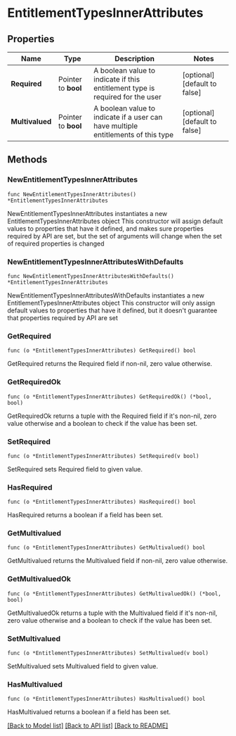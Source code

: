 # EntitlementTypesInnerAttributes

## Properties

Name | Type | Description | Notes
------------ | ------------- | ------------- | -------------
**Required** | Pointer to **bool** | A boolean value to indicate if this entitlement type is required for the user | [optional] [default to false]
**Multivalued** | Pointer to **bool** | A boolean value to indicate if a user can have multiple entitlements of this type | [optional] [default to false]

## Methods

### NewEntitlementTypesInnerAttributes

`func NewEntitlementTypesInnerAttributes() *EntitlementTypesInnerAttributes`

NewEntitlementTypesInnerAttributes instantiates a new EntitlementTypesInnerAttributes object
This constructor will assign default values to properties that have it defined,
and makes sure properties required by API are set, but the set of arguments
will change when the set of required properties is changed

### NewEntitlementTypesInnerAttributesWithDefaults

`func NewEntitlementTypesInnerAttributesWithDefaults() *EntitlementTypesInnerAttributes`

NewEntitlementTypesInnerAttributesWithDefaults instantiates a new EntitlementTypesInnerAttributes object
This constructor will only assign default values to properties that have it defined,
but it doesn't guarantee that properties required by API are set

### GetRequired

`func (o *EntitlementTypesInnerAttributes) GetRequired() bool`

GetRequired returns the Required field if non-nil, zero value otherwise.

### GetRequiredOk

`func (o *EntitlementTypesInnerAttributes) GetRequiredOk() (*bool, bool)`

GetRequiredOk returns a tuple with the Required field if it's non-nil, zero value otherwise
and a boolean to check if the value has been set.

### SetRequired

`func (o *EntitlementTypesInnerAttributes) SetRequired(v bool)`

SetRequired sets Required field to given value.

### HasRequired

`func (o *EntitlementTypesInnerAttributes) HasRequired() bool`

HasRequired returns a boolean if a field has been set.

### GetMultivalued

`func (o *EntitlementTypesInnerAttributes) GetMultivalued() bool`

GetMultivalued returns the Multivalued field if non-nil, zero value otherwise.

### GetMultivaluedOk

`func (o *EntitlementTypesInnerAttributes) GetMultivaluedOk() (*bool, bool)`

GetMultivaluedOk returns a tuple with the Multivalued field if it's non-nil, zero value otherwise
and a boolean to check if the value has been set.

### SetMultivalued

`func (o *EntitlementTypesInnerAttributes) SetMultivalued(v bool)`

SetMultivalued sets Multivalued field to given value.

### HasMultivalued

`func (o *EntitlementTypesInnerAttributes) HasMultivalued() bool`

HasMultivalued returns a boolean if a field has been set.


[[Back to Model list]](../README.md#documentation-for-models) [[Back to API list]](../README.md#documentation-for-api-endpoints) [[Back to README]](../README.md)


